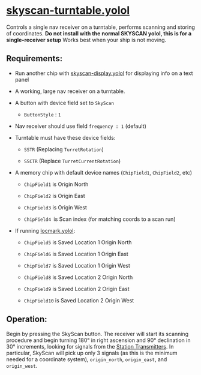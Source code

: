 # [skyscan-turntable.yolol](SkyScan//Scanner/skyscan-turntable.yolol)
Controls a single nav receiver on a turntable, performs scanning and storing of coordinates. **Do not install with the normal SKYSCAN yolol, this is for a single-receiver setup**
Works best when your ship is not moving.

## Requirements:   
  
- Run another chip with [skyscan-display.yolol](SkyScan/Display/skyscan-display.yolol) for displaying info on a text panel
  
- A working, large nav receiver on a turntable.

- A button with device field set to `SkyScan`
	- `ButtonStyle` : `1`

- Nav receiver should use field `frequency : 1` (default)
    
- Turntable must have these device fields: 
  
    - `SSTR` (Replacing `TurretRotation`)
  
    - `SSCTR` (Replace `TurretCurrentRotation`)
  
- A memory chip with default device names (`ChipField1`, `ChipField2`, etc)
  
    - `ChipField1` is Origin North
    
    - `ChipField2` is Origin East
    
    - `ChipField3` is Origin West
    
    - `ChipField4 `is Scan index (for matching coords to a scan run)
  
- If running [locmark.yolol](SkyScan/LocationMark/locmark.yolol):

    - `ChipField5` is Saved Location 1 Origin North
    
    - `ChipField6` is Saved Location 1 Origin East
    
    - `ChipField7` is Saved Location 1 Origin West
    
    - `ChipField8` is Saved Location 2 Origin North
    
    - `ChipField9` is Saved Location 2 Origin East
    
    - `ChipField10` is Saved Location 2 Origin West
    


## Operation:
Begin by pressing the SkyScan button. The receiver will start its scanning procedure and begin turning 180° in right ascension and 90° declination in 30° increments, looking for signals from the [Station Transmitters](https://wiki.starbasegame.com/index.php/Radio_transmitters). In particular, SkyScan will pick up only 3 signals (as this is the minimum needed for a coordinate system), `origin_north`, `origin_east`, and `origin_west`. 